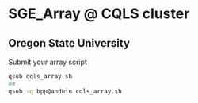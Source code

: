 # SGE_Array @ CQLS cluster 
## Oregon State University

Submit your array script 
```bash
qsub cqls_array.sh
## 
qsub -q bpp@anduin cqls_array.sh

```
